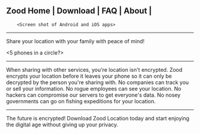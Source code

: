 Zood			Home | Download | FAQ | About | 
-------------------------------------------------


		<Screen shot of Android and iOS apps>




-------------------------------------------------

Share your location with your family with peace
of mind!


<5 phones in a circle?>


-------------------------------------------------

When sharing with other services, you're location
isn't encrypted. Zood encrypts your location before
it leaves your phone so it can only be decrypted
by the person you're sharing with. No companies
can track you or sell your information. No rogue
employees can see your location. No hackers can
compromise our servers to get everyone's data.
No nosey governments can go on fishing expeditions
for your location.

-------------------------------------------------

The future is encrypted! Download Zood
Location today and start enjoying the digital age
without giving up your privacy.
